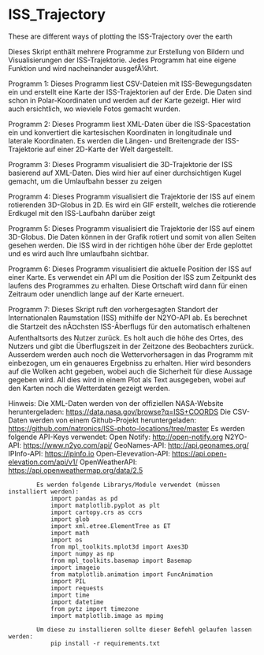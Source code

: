 # ISS_Trajectory
These are different ways of plotting the ISS-Trajectory over the earth

Dieses Skript enthält mehrere Programme zur Erstellung von Bildern und Visualisierungen der ISS-Trajektorie.
Jedes Programm hat eine eigene Funktion und wird nacheinander ausgefÃ¼hrt.

Programm 1:
Dieses Programm liest CSV-Dateien mit ISS-Bewegungsdaten ein und erstellt eine Karte der ISS-Trajektorien auf der Erde.
Die Daten sind schon in Polar-Koordinaten und werden auf der Karte gezeigt. Hier wird auch ersichtlich, wo wieviele Fotos gemacht wurden.

Programm 2:
Dieses Programm liest XML-Daten über die ISS-Spacestation ein und konvertiert die kartesischen Koordinaten in longitudinale und laterale Koordinaten.
Es werden die Längen- und Breitengrade der ISS-Trajektorie auf einer 2D-Karte der Welt dargestellt.

Programm 3:
Dieses Programm visualisiert die 3D-Trajektorie der ISS basierend auf XML-Daten.
Dies wird hier auf einer durchsichtigen Kugel gemacht, um die Umlaufbahn besser zu zeigen

Programm 4:
Dieses Programm visualisiert die Trajektorie der ISS auf einem rotierenden 3D-Globus in 2D.
Es wird ein GIF erstellt, welches die rotierende Erdkugel mit den ISS-Laufbahn darüber zeigt

Programm 5:
Dieses Programm visualisiert die Trajektorie der ISS auf einem 3D-Globus.
Die Daten können in der Grafik rotiert und somit von allen Seiten gesehen werden. 
Die ISS wird in der richtigen höhe über der Erde geplottet und es wird auch Ihre umlaufbahn sichtbar.

Programm 6:
Dieses Programm visualisiert die aktuelle Position der ISS auf einer Karte.
Es verwendet ein API um die Position der ISS zum Zeitpunkt des laufens des Programmes zu erhalten.
Diese Ortschaft wird dann für einen Zeitraum oder unendlich lange auf der Karte erneuert.

Programm 7:
Dieses Skript ruft den vorhergesagten Standort der Internationalen Raumstation (ISS) mithilfe der N2YO-API ab.
Es berechnet die Startzeit des nÃ¤chsten ISS-Ãberflugs für den automatisch erhaltenen Aufenthaltsorts des Nutzer zurück.
Es holt auch die höhe des Ortes, des Nutzers und gibt die Überflugszeit in der Zeitzone des Beobachters zurück.
Ausserdem werden auch noch die Wettervorhersagen in das Programm mit einbezogen, um ein genaueres Ergebniss zu erhalten.
Hier wird besonders auf die Wolken acht gegeben, wobei auch die Sicherheit für diese Aussage gegeben wird.
All dies wird in einem Plot als Text ausgegeben, wobei auf den Karten noch die Wetterdaten gezeigt werden.


Hinweis:    Die XML-Daten werden von der offiziellen NASA-Website heruntergeladen: https://data.nasa.gov/browse?q=ISS+COORDS
            Die CSV-Daten werden von einem Github-Projekt heruntergeladen: https://github.com/natronics/ISS-photo-locations/tree/master
            Es werden folgende API-Keys verwendet:
                Open Notify: http://open-notify.org
                N2YO-API: https://www.n2yo.com/api/
                GeoNames-API: http://api.geonames.org/
                IPInfo-API: https://ipinfo.io
                Open-Elevevation-API: https://api.open-elevation.com/api/v1/
                OpenWeatherAPI: https://api.openweathermap.org/data/2.5
                
            Es werden folgende Librarys/Module verwendet (müssen installiert werden):
                import pandas as pd
                import matplotlib.pyplot as plt
                import cartopy.crs as ccrs
                import glob
                import xml.etree.ElementTree as ET
                import math
                import os
                from mpl_toolkits.mplot3d import Axes3D
                import numpy as np
                from mpl_toolkits.basemap import Basemap
                import imageio
                from matplotlib.animation import FuncAnimation
                import PIL
                import requests 
                import time
                import datetime
                from pytz import timezone 
                import matplotlib.image as mpimg
                
            Um diese zu installieren sollte dieser Befehl gelaufen lassen werden:
                pip install -r requirements.txt
